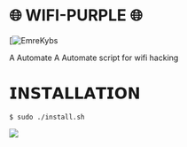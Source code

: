 # 🌐 WIFI-PURPLE 🌐

[![EmreKybs](https://img.shields.io/badge/MadeBy-EmreKybs-purple)

A Automate A Automate script for wifi hacking

# 𝗜𝗡𝗦𝗧𝗔𝗟𝗟𝗔𝗧𝗜𝗢𝗡
    $ sudo ./install.sh
  
<img src="https://github.com/emrekybs/wifi-purple/blob/main/imge.png">

